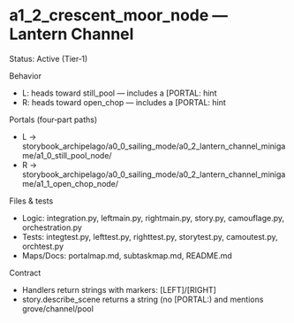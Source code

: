 # a1_2_crescent_moor_node — Lantern Channel

Status: Active (Tier‑1)

Behavior

- L: heads toward still_pool — includes a [PORTAL: hint
- R: heads toward open_chop — includes a [PORTAL: hint

Portals (four‑part paths)

- L → storybook_archipelago/a0_0_sailing_mode/a0_2_lantern_channel_minigame/a1_0_still_pool_node/
- R → storybook_archipelago/a0_0_sailing_mode/a0_2_lantern_channel_minigame/a1_1_open_chop_node/

Files & tests

- Logic: integration.py, leftmain.py, rightmain.py, story.py, camouflage.py, orchestration.py
- Tests: integtest.py, lefttest.py, righttest.py, storytest.py, camoutest.py, orchtest.py
- Maps/Docs: portalmap.md, subtaskmap.md, README.md

Contract

- Handlers return strings with markers: [LEFT]/[RIGHT]
- story.describe_scene returns a string (no [PORTAL:) and mentions grove/channel/pool
